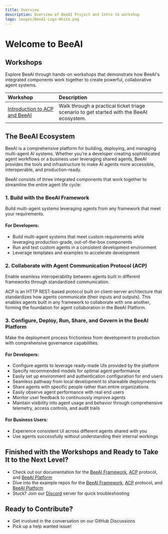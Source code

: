 ```yaml
---
title: Overview
description: Overview of BeeAI Project and Intro to workshop
logo: images/BeeAI-Logo-White.png
---
```


# Welcome to BeeAI

## Workshops

Explore BeeAI through hands-on workshops that demonstrate how BeeAI's integrated components work together to create powerful, collaborative agent systems.

| Workshop                                                                   | Description                                                                              |
|:---------------------------------------------------------------------------|:-----------------------------------------------------------------------------------------|
| [Introduction to ACP and BeeAI](Introduction_acp_beeai/pre-work/README.md) | Walk through a practical ticket triage scenario to get started with the BeeAI ecosystem. |

## The BeeAI Ecosystem

BeeAI is a comprehensive platform for building, deploying, and managing multi-agent AI systems. Whether you're a developer creating sophisticated agent workflows or a business user leveraging shared agents, BeeAI provides the tools and infrastructure to make AI agents more accessible, interoperable, and production-ready.

BeeAI consists of three integrated components that work together to streamline the entire agent life cycle:

### 1. **Build** with the BeeAI Framework

Build multi-agent systems leveraging agents from any framework that meet your requirements.

#### For Developers:

* Build multi-agent systems that meet custom requirements while leveraging production-grade, out-of-the-box components
* Run and test custom agents in a consistent development environment
* Leverage templates and examples to accelerate development

### 2. **Collaborate** with Agent Communication Protocol (ACP)

Enable seamless interoperability between agents built in different frameworks through standardized communication.

ACP is an HTTP REST-based protocol built on client-server architecture that standardizes how agents communicate (their inputs and outputs). This enables agents built in any framework to collaborate with one another, forming the foundation for agent collaboration in the BeeAI Platform.

### 3. **Configure, Deploy, Run, Share, and Govern** in the BeeAI Platform

Make the deployment process frictionless from development to production with comprehensive governance capabilities.

#### For Developers:

* Configure agents to leverage ready-made UIs provided by the platform
* Specify recommended models for optimal agent performance
* Easily set up environment and authentication configuration for end users
* Seamless pathway from local development to shareable deployments
* Share agents with specific people rather than entire organizations
* Easily observe agent performance with real end users
* Monitor user feedback to continuously improve agents
* Maintain visibility into agent usage and behavior through comprehensive telemetry, access controls, and audit trails

#### For Business Users:

* Experience consistent UI across different agents shared with you
* Use agents successfully without understanding their internal workings

## Finished with the Workshops and Ready to Take It to the Next Level?

* Check out our documentation for the [BeeAI Framework](https://github.com/i-am-bee/beeai-framework), [ACP](https://agentcommunicationprotocol.dev/) protocol, and [BeeAI Platform](https://docs.beeai.dev/introduction/welcome)
* Dive into the example repos for the [BeeAI Framework](https://github.com/i-am-bee/beeai-framework), [ACP](https://github.com/i-am-bee/acp) protocol, and [BeeAI Platform](https://github.com/i-am-bee/beeai-platform)
* Stuck? Join our [Discord](https://discord.com/invite/NradeA6ZNF) server for quick troubleshooting

## Ready to Contribute?

* Get involved in the conversation on our GitHub Discussions
* Pick up a help wanted issue!
